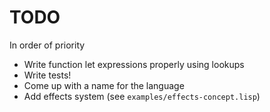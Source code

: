 # TODO

In order of priority

- Write function let expressions properly using lookups
- Write tests!
- Come up with a name for the language
- Add effects system (see `examples/effects-concept.lisp`)
